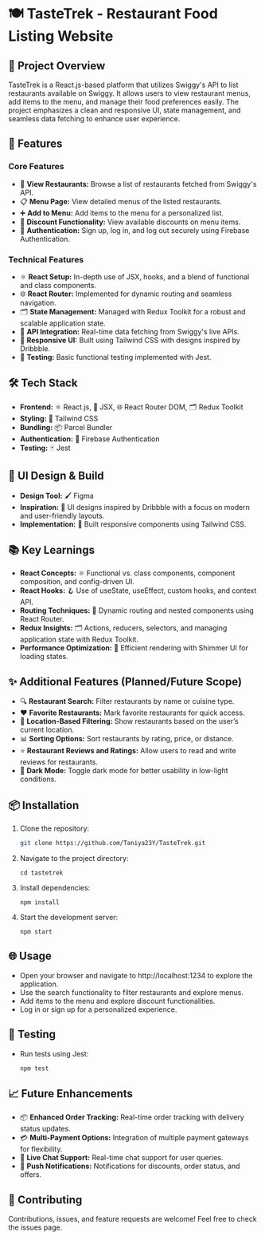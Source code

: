 # 🍽️ TasteTrek - Restaurant Food Listing Website

## 📝 Project Overview

TasteTrek is a React.js-based platform that utilizes Swiggy's API to list restaurants available on Swiggy. It allows users to view restaurant menus, add items to the menu, and manage their food preferences easily. The project emphasizes a clean and responsive UI, state management, and seamless data fetching to enhance user experience.

## 🚀 Features

### Core Features

- 🏬 **View Restaurants:** Browse a list of restaurants fetched from Swiggy's API.
- 📋 **Menu Page:** View detailed menus of the listed restaurants.
- ➕ **Add to Menu:** Add items to the menu for a personalized list.
- 💸 **Discount Functionality:** View available discounts on menu items.
- 🔐 **Authentication:** Sign up, log in, and log out securely using Firebase Authentication.

### Technical Features

- ⚛️ **React Setup:** In-depth use of JSX, hooks, and a blend of functional and class components.
- 🌐 **React Router:** Implemented for dynamic routing and seamless navigation.
- 🗂️ **State Management:** Managed with Redux Toolkit for a robust and scalable application state.
- 🔄 **API Integration:** Real-time data fetching from Swiggy's live APIs.
- 🎨 **Responsive UI:** Built using Tailwind CSS with designs inspired by Dribbble.
- 🧪 **Testing:** Basic functional testing implemented with Jest.

## 🛠️ Tech Stack

- **Frontend:** ⚛️ React.js, 📝 JSX, 🌐 React Router DOM, 🗂️ Redux Toolkit
- **Styling:** 🎨 Tailwind CSS
- **Bundling:** 📦 Parcel Bundler
- **Authentication:** 🔐 Firebase Authentication
- **Testing:** 🃏 Jest

## 🎨 UI Design & Build

- **Design Tool:** 🖌️ Figma
- **Inspiration:** 🌟 UI designs inspired by Dribbble with a focus on modern and user-friendly layouts.
- **Implementation:** 📱 Built responsive components using Tailwind CSS.

## 📚 Key Learnings

- **React Concepts:** ⚛️ Functional vs. class components, component composition, and config-driven UI.
- **React Hooks:** 🪝 Use of useState, useEffect, custom hooks, and context API.
- **Routing Techniques:** 🚦 Dynamic routing and nested components using React Router.
- **Redux Insights:** 🗂️ Actions, reducers, selectors, and managing application state with Redux Toolkit.
- **Performance Optimization:** 🚀 Efficient rendering with Shimmer UI for loading states.

## ✨ Additional Features (Planned/Future Scope)

- 🔍 **Restaurant Search:** Filter restaurants by name or cuisine type.
- ❤️ **Favorite Restaurants:** Mark favorite restaurants for quick access.
- 📍 **Location-Based Filtering:** Show restaurants based on the user’s current location.
- 📊 **Sorting Options:** Sort restaurants by rating, price, or distance.
- ⭐ **Restaurant Reviews and Ratings:** Allow users to read and write reviews for restaurants.
- 🌙 **Dark Mode:** Toggle dark mode for better usability in low-light conditions.

## 📦 Installation

1. Clone the repository:
   ```bash
   git clone https://github.com/Taniya23Y/TasteTrek.git
   ```
2. Navigate to the project directory:
   ```
   cd tastetrek
   ```
3. Install dependencies:
   ```
   npm install
   ```
4. Start the development server:
   ```
   npm start
   ```

## 🌐 Usage

- Open your browser and navigate to http://localhost:1234 to explore the application.
- Use the search functionality to filter restaurants and explore menus.
- Add items to the menu and explore discount functionalities.
- Log in or sign up for a personalized experience.

## 🐞 Testing

- Run tests using Jest:
  ```
  npm test
  ```

## 📈 Future Enhancements

- 📦 **Enhanced Order Tracking:** Real-time order tracking with delivery status updates.
- 💳 **Multi-Payment Options:** Integration of multiple payment gateways for flexibility.
- 💬 **Live Chat Support:** Real-time chat support for user queries.
- 🔔 **Push Notifications:** Notifications for discounts, order status, and offers.

## 🤝 Contributing

Contributions, issues, and feature requests are welcome! Feel free to check the issues page.

